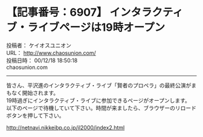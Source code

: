 # 【記事番号：6907】 インタラクティブ・ライブページは19時オープン

投稿者： ケイオスユニオン  
URL： http://www.chaosunion.com/  
投稿日時： 00/12/18 18:50:18  
chaosunion.com

---

皆さん、平沢進のインタラクティブ・ライブ「賢者のプロペラ」の最終公演がまもなく開始されます。  
19時過ぎにインタラクティブ・ライブに参加できるページがオープンします。  
以下のページで待機していて下さい。時間が来ましたら、ブラウザーのリロードボタンを押して下さい。  
  
http://netnavi.nikkeibp.co.jp/il2000/index2.html  
